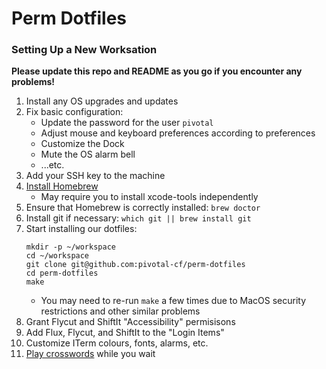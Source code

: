 # Perm Dotfiles

### Setting Up a New Worksation

**Please update this repo and README as you go if you encounter any problems!**

1. Install any OS upgrades and updates
1. Fix basic configuration:
    - Update the password for the user `pivotal`
    - Adjust mouse and keyboard preferences according to preferences
    - Customize the Dock
    - Mute the OS alarm bell
    - ...etc.
1. Add your SSH key to the machine
1. [Install Homebrew](https://brew.sh)
    - May require you to install xcode-tools independently
1. Ensure that Homebrew is correctly installed: `brew doctor`
1. Install git if necessary: `which git || brew install git`
1. Start installing our dotfiles:
    ```
    mkdir -p ~/workspace
    cd ~/workspace
    git clone git@github.com:pivotal-cf/perm-dotfiles
    cd perm-dotfiles
    make
    ```
    - You may need to re-run `make` a few times due to MacOS security restrictions and other similar problems    
1. Grant Flycut and ShiftIt "Accessibility" permisisons
1. Add Flux, Flycut, and ShiftIt to the "Login Items"
1. Customize ITerm colours, fonts, alarms, etc.
1. [Play crosswords](https://nytimes.crosswords) while you wait
